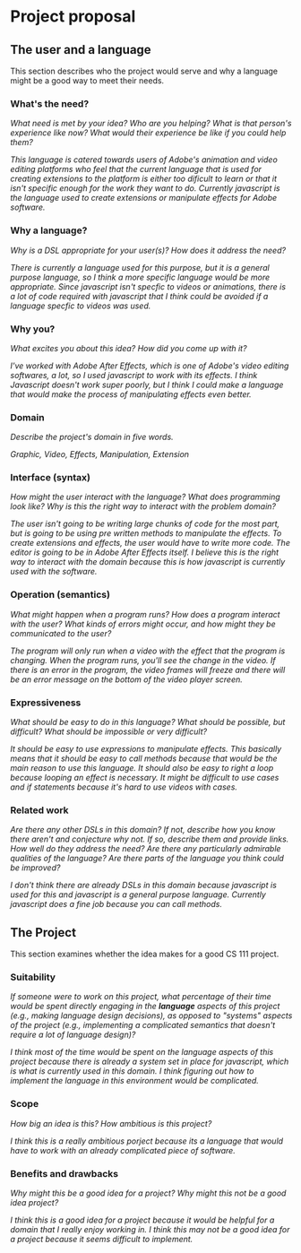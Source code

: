 # Project proposal

## The user and a language

This section describes who the project would serve and why a language might be a
good way to meet their needs.

### What's the need?

_What need is met by your idea? Who are you helping? What is that person's
experience like now? What would their experience be like if you could help
them?_

_This language is catered towards users of Adobe's animation and video editing platforms who feel that the current language that is used for creating extensions to the platform is either too dificult to learn or that it isn't specific enough for the work they want to do. Currently javascript is the language used to create extensions or manipulate effects for Adobe software._

### Why a language?

_Why is a DSL appropriate for your user(s)? How does it address the need?_

_There is currently a language used for this purpose, but it is a general purpose language, so I think a more specific language would be more appropriate. Since javascript isn't specfic to videos or animations, there is a lot of code required with javascript that I think could be avoided if a language specfic to videos was used._

### Why you?

_What excites you about this idea? How did you come up with it?_

_I've worked with Adobe After Effects, which is one of Adobe's video editing softwares, a lot, so I used javascript to work with its effects. I think Javascript doesn't work super poorly, but I think I could make a language that would make the process of manipulating effects even better._

### Domain

_Describe the project's domain in five words._

_Graphic, Video, Effects, Manipulation, Extension_

### Interface (syntax)

_How might the user interact with the language? What does programming look
like? Why is this the right way to interact with the problem domain?_

_The user isn't going to be writing large chunks of code for the most part, but is going to be using pre written methods to manipulate the effects. To create extensions and effects, the user would have to write more code. The editor is going to be in Adobe After Effects itself. I believe this is the right way to interact with the domain because this is how javascript is currently used with the software._

### Operation (semantics)

_What might happen when a program runs? How does a program interact with the
user? What kinds of errors might occur, and how might they be communicated to
the user?_

_The program will only run when a video with the effect that the program is changing. When the program runs, you'll see the change in the video. If there is an error in the program, the video frames will freeze and there will be an error message on the bottom of the video player screen._

### Expressiveness

_What should be easy to do in this language? What should be possible, but
difficult? What should be impossible or very difficult?_

_It should be easy to use expressions to manipulate effects. This basically means that it should be easy to call methods because that would be the main reason to use this language. It should also be easy to right a loop because looping an effect is necessary. It might be difficult to use cases and if statements because it's hard to use videos with cases._

### Related work

_Are there any other DSLs in this domain? If not, describe how you know there
aren't and conjecture why not. If so, describe them and provide links. How well
do they address the need? Are there any particularly admirable qualities of the
language? Are there parts of the language you think could be improved?_

_I don't think there are already DSLs in this domain because javascript is used for this and javascript is a general purpose language. Currently javascript does a fine job because you can call methods._

## The Project

This section examines whether the idea makes for a good CS 111 project.

### Suitability

_If someone were to work on this project, what percentage of their time would be
spent directly engaging in the **language** aspects of this project (e.g.,
making language design decisions), as opposed to "systems" aspects of the
project (e.g., implementing a complicated semantics that doesn't require a lot
of language design)?_

_I think most of the time would be spent on the language aspects of this project because there is already a system set in place for javascript, which is what is currently used in this domain. I think figuring out how to implement the language in this environment would be complicated._

### Scope

_How big an idea is this? How ambitious is this project?_

_I think this is a really ambitious porject because its a language that would have to work with an already complicated piece of software._

### Benefits and drawbacks

_Why might this be a good idea for a project? Why might this not be a good idea
project?_

_I think this is a good idea for a project because it would be helpful for a domain that I really enjoy working in. I think this may not be a good idea for a project because it seems  difficult to implement._
